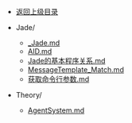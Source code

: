 - [返回上级目录](../)

- Jade/
    - [_Jade.md](_Jade.md)
    - [AID.md](AID.md)
    - [Jade的基本程序关系.md](Jade的基本程序关系.md)
    - [MessageTemplate_Match.md](MessageTemplate_Match.md)
    - [获取命令行参数.md](获取命令行参数.md)
- Theory/
    - [AgentSystem.md](AgentSystem.md)